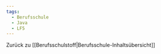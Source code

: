 ```yaml
---
tags:
  - Berufsschule
  - Java
  - LF5
---
```

Zurück zu [[Berufsschulstoff|Berufsschule-Inhaltsübersicht]]